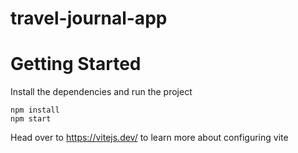 # travel-journal-app

# Getting Started

Install the dependencies and run the project

```
npm install
npm start
```

Head over to https://vitejs.dev/ to learn more about configuring vite
